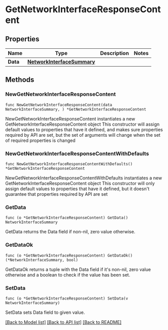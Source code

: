 # GetNetworkInterfaceResponseContent

## Properties

Name | Type | Description | Notes
------------ | ------------- | ------------- | -------------
**Data** | [**NetworkInterfaceSummary**](NetworkInterfaceSummary.md) |  | 

## Methods

### NewGetNetworkInterfaceResponseContent

`func NewGetNetworkInterfaceResponseContent(data NetworkInterfaceSummary, ) *GetNetworkInterfaceResponseContent`

NewGetNetworkInterfaceResponseContent instantiates a new GetNetworkInterfaceResponseContent object
This constructor will assign default values to properties that have it defined,
and makes sure properties required by API are set, but the set of arguments
will change when the set of required properties is changed

### NewGetNetworkInterfaceResponseContentWithDefaults

`func NewGetNetworkInterfaceResponseContentWithDefaults() *GetNetworkInterfaceResponseContent`

NewGetNetworkInterfaceResponseContentWithDefaults instantiates a new GetNetworkInterfaceResponseContent object
This constructor will only assign default values to properties that have it defined,
but it doesn't guarantee that properties required by API are set

### GetData

`func (o *GetNetworkInterfaceResponseContent) GetData() NetworkInterfaceSummary`

GetData returns the Data field if non-nil, zero value otherwise.

### GetDataOk

`func (o *GetNetworkInterfaceResponseContent) GetDataOk() (*NetworkInterfaceSummary, bool)`

GetDataOk returns a tuple with the Data field if it's non-nil, zero value otherwise
and a boolean to check if the value has been set.

### SetData

`func (o *GetNetworkInterfaceResponseContent) SetData(v NetworkInterfaceSummary)`

SetData sets Data field to given value.



[[Back to Model list]](../README.md#documentation-for-models) [[Back to API list]](../README.md#documentation-for-api-endpoints) [[Back to README]](../README.md)


